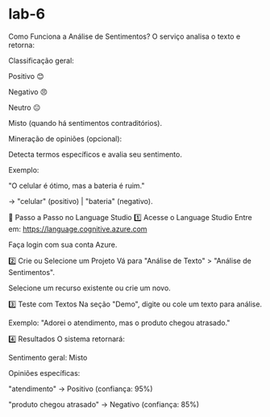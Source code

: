 # lab-6
Como Funciona a Análise de Sentimentos?
O serviço analisa o texto e retorna:

Classificação geral:

Positivo 😊

Negativo 😠

Neutro 😐

Misto (quando há sentimentos contraditórios).

Mineração de opiniões (opcional):

Detecta termos específicos e avalia seu sentimento.

Exemplo:

"O celular é ótimo, mas a bateria é ruim."

→ "celular" (positivo) | "bateria" (negativo).

📌 Passo a Passo no Language Studio
1️⃣ Acesse o Language Studio
Entre em: https://language.cognitive.azure.com

Faça login com sua conta Azure.

2️⃣ Crie ou Selecione um Projeto
Vá para "Análise de Texto" > "Análise de Sentimentos".

Selecione um recurso existente ou crie um novo.

3️⃣ Teste com Textos
Na seção "Demo", digite ou cole um texto para análise.

Exemplo:
"Adorei o atendimento, mas o produto chegou atrasado."

4️⃣ Resultados
O sistema retornará:

Sentimento geral: Misto

Opiniões específicas:

"atendimento" → Positivo (confiança: 95%)

"produto chegou atrasado" → Negativo (confiança: 85%)
